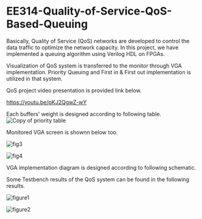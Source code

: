 # EE314-Quality-of-Service-QoS-Based-Queuing
Basically, Quality of Service (QoS)
networks are developed to control the data traffic to optimize the network capacity. In this project,
we have implemented a queuing algorithm using Verilog HDL on FPGAs.

Visualization of QoS system is transferred to the monitor through VGA implementation. 
Priority Queuing and First in & First out implementation is utilized in that system.


QoS project video presentation is provided link below. 

https://youtu.be/pKJ2QgwZ-wY



Each buffers' weight is designed according to following table.
![Copy of priority table](https://user-images.githubusercontent.com/88316097/178002606-d37c98ef-96a1-4653-8f34-9f0710c4cf9e.png)


Monitored VGA screen is shownn below too. 

![fig3](https://user-images.githubusercontent.com/88316097/178003329-bfa16853-c546-4419-800e-a23f3e930faf.png)


![fig4](https://user-images.githubusercontent.com/88316097/178003207-b19797ea-6b06-44ef-84b7-b878a80f09e9.png)

VGA implementation diagram is designed according to following schematic.

Some Testbench results of the QoS system can be found in the following results. 

![figure1](https://user-images.githubusercontent.com/88316097/178003594-07e274a7-ff0d-4a46-98c4-fc63d29ddf6d.png)

![figure2](https://user-images.githubusercontent.com/88316097/178003668-3b400124-6ab7-4bed-ba5d-72f5fd21ecb2.png)


